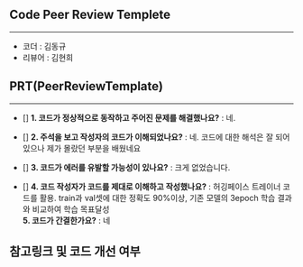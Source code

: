 ## **Code Peer Review Templete**
------------------
- 코더 : 김동규
- 리뷰어 : 김현희

## **PRT(PeerReviewTemplate)**
------------------  
- [] **1. 코드가 정상적으로 동작하고 주어진 문제를 해결했나요?**
  : 네.  
 
- [] **2. 주석을 보고 작성자의 코드가 이해되었나요?**
  : 네. 코드에 대한 해석은 잘 되어있으나 제가 몰랐던 부분을 배웠네요
 
- [] **3. 코드가 에러를 유발할 가능성이 있나요?**
  : 크게 없었습니다.
- [] **4. 코드 작성자가 코드를 제대로 이해하고 작성했나요?**
  : 허깅페이스 트레이너 코드를 활용. 
    train과 val셋에 대한 정확도 90%이상, 기존 모델의 3epoch 학습 결과와 비교하여 학습 목표달성  
**5. 코드가 간결한가요?**
  : 네
## **참고링크 및 코드 개선 여부**

    
